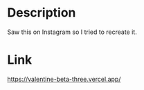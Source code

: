 # Description

Saw this on Instagram so I tried to recreate it.

# Link

https://valentine-beta-three.vercel.app/
